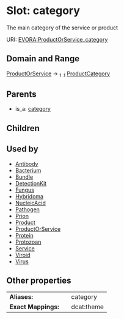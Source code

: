 
# Slot: category

The main category of the service or product

URI: [EVORA:ProductOrService_category](https://evora-project.eu/ProductOrService_category)


## Domain and Range

[ProductOrService](ProductOrService.md) &#8594;  <sub>1..1</sub> [ProductCategory](ProductCategory.md)

## Parents

 *  is_a: [category](category.md)

## Children


## Used by

 * [Antibody](Antibody.md)
 * [Bacterium](Bacterium.md)
 * [Bundle](Bundle.md)
 * [DetectionKit](DetectionKit.md)
 * [Fungus](Fungus.md)
 * [Hybridoma](Hybridoma.md)
 * [NucleicAcid](NucleicAcid.md)
 * [Pathogen](Pathogen.md)
 * [Prion](Prion.md)
 * [Product](Product.md)
 * [ProductOrService](ProductOrService.md)
 * [Protein](Protein.md)
 * [Protozoan](Protozoan.md)
 * [Service](Service.md)
 * [Viroid](Viroid.md)
 * [Virus](Virus.md)

## Other properties

|  |  |  |
| --- | --- | --- |
| **Aliases:** | | category |
| **Exact Mappings:** | | dcat:theme |